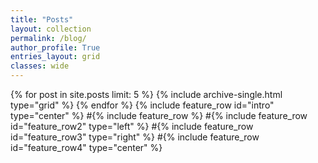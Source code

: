 ```yaml
---
title: "Posts"
layout: collection
permalink: /blog/
author_profile: True
entries_layout: grid
classes: wide
---
```


{% for post in site.posts limit: 5 %}
  {% include archive-single.html type="grid" %}
{% endfor %}
{% include feature_row id="intro" type="center" %}
#{% include feature_row %}
#{% include feature_row id="feature_row2" type="left" %}
#{% include feature_row id="feature_row3" type="right" %}
#{% include feature_row id="feature_row4" type="center" %}
